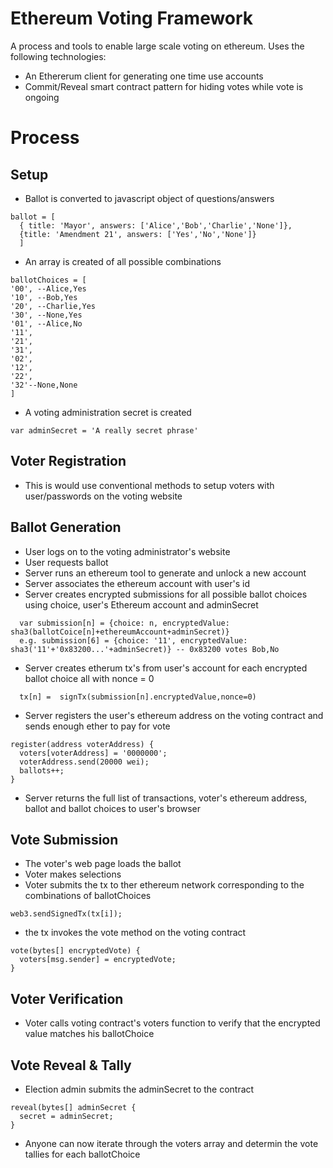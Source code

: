 # Ethereum Voting Framework
A process and tools to enable large scale voting on ethereum. Uses the following technologies:
- An Ethererum client for generating one time use accounts
- Commit/Reveal smart contract pattern for hiding votes while vote is ongoing 

# Process 

## Setup
- Ballot is converted to javascript object of questions/answers 
``` 
ballot = [
  { title: 'Mayor', answers: ['Alice','Bob','Charlie','None']},
  {title: 'Amendment 21', answers: ['Yes','No','None']}
  ]
```
- An array is created of all possible combinations
```
ballotChoices = [
'00', --Alice,Yes
'10', --Bob,Yes
'20', --Charlie,Yes
'30', --None,Yes
'01', --Alice,No
'11',
'21',
'31',
'02',
'12',
'22',
'32'--None,None
]
```
- A voting administration secret is created
```
var adminSecret = 'A really secret phrase'
```
## Voter Registration
- This is would use conventional methods to setup voters with user/passwords on the voting website

## Ballot Generation
- User logs on to the voting administrator's website
- User requests ballot
- Server runs an ethereum tool to generate and unlock a new account
- Server associates the ethereum account with user's id
- Server creates encrypted submissions for all possible ballot choices using choice, user's Ethereum account and adminSecret
```
  var submission[n] = {choice: n, encryptedValue: sha3(ballotCoice[n]+ethereumAccount+adminSecret)}
  e.g. submission[6] = {choice: '11', encryptedValue: sha3('11'+'0x83200...'+adminSecret)} -- 0x83200 votes Bob,No
```
- Server creates etherum tx's from user's account for each encrypted ballot choice all with nonce = 0
```
  tx[n] =  signTx(submission[n].encryptedValue,nonce=0)
```
- Server registers the user's ethereum address on the voting contract and sends enough ether to pay for vote
```
register(address voterAddress) {
  voters[voterAddress] = '0000000';
  voterAddress.send(20000 wei);
  ballots++;
}
```
- Server returns the full list of transactions, voter's ethereum address, ballot and ballot choices to user's browser

## Vote Submission
- The voter's web page loads the ballot
- Voter makes selections
- Voter submits the tx to ther ethereum network corresponding to the combinations of ballotChoices
```
web3.sendSignedTx(tx[i]);
```
- the tx invokes the vote method on the voting contract
```
vote(bytes[] encryptedVote) {
  voters[msg.sender] = encryptedVote;
}
```
## Voter Verification
- Voter calls voting contract's voters function to verify that the encrypted value matches his ballotChoice


## Vote Reveal & Tally
- Election admin submits the adminSecret to the contract
```
reveal(bytes[] adminSecret {
  secret = adminSecret;
}
```
- Anyone can now iterate through the voters array and determin the vote tallies for each ballotChoice
```


```

